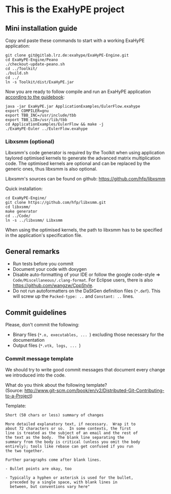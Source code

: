 # This is the ExaHyPE project #

## Mini installation guide ##

Copy and paste these commands to start with a working ExaHyPE application:

    git clone git@gitlab.lrz.de:exahype/ExaHyPE-Engine.git
    cd ExaHyPE-Engine/Peano
    ./checkout-update-peano.sh
    cd ../Toolkit/
    ./build.sh
    cd ../
    ln -s Toolkit/dist/ExaHyPE.jar
    
Now you are ready to follow compile and run an ExaHyPE application [according to the guidebook](http://www5.in.tum.de/exahype/guidebook.pdf):

    java -jar ExaHyPE.jar ApplicationExamples/EulerFlow.exahype
    export COMPILER=gnu
    export TBB_INC=/usr/include/tbb
    export TBB_LIB=/usr/lib/tbb
    cd ApplicationExamples/EulerFlow && make -j
    ./ExaHyPE-Euler ../EulerFlow.exahype
    
### Libxsmm (optional) ###

Libxsmm's code generator is required by the Toolkit when using application taylored optimised kernels to generate the advanced matrix multiplication code. 
The optimised kernels are optional and can be replaced by the generic ones, thus libxsmm is also optional.

Libxsmm's sources can be found on github: https://github.com/hfp/libxsmm

Quick installation:

    cd ExaHyPE-Engine/
    git clone https://github.com/hfp/libxsmm.git
    cd libxsmm/
    make generator
    cd ../Code/
    ln -s ../libxsmm/ Libxsmm

When using the optimised kernels, the path to libxsmm has to be specified in the application's specification file.

## General remarks ##

* Run tests before you commit
* Document your code with doxygen
* Disable auto-formatting of your IDE or follow the google code-style => `Code/Miscellaneous/.clang-format`. For Eclipse users, there is also https://github.com/wangzw/CppStyle.
* Do not run autoformatters on the DaStGen definition files (`*.def`). This will screw up the `Packed-type: ..` and `Constant: ..` lines.


## Commit guidelines ##

Please, don't commit the following:
    
* Binary files (`*.o, executables, ... `) excluding those necessary for the documentation 
* Output files (`*.vtk, logs, ... `)

### Commit message template 
We should try to write good commit messages that document
every change we introduced into the code.

What do you think about the following template?  
(Source: http://www.git-scm.com/book/en/v2/Distributed-Git-Contributing-to-a-Project)

Template:  

    Short (50 chars or less) summary of changes

    More detailed explanatory text, if necessary.  Wrap it to
    about 72 characters or so.  In some contexts, the first
    line is treated as the subject of an email and the rest of
    the text as the body.  The blank line separating the
    summary from the body is critical (unless you omit the body
    entirely); tools like rebase can get confused if you run
    the two together.
    
    Further paragraphs come after blank lines.
    
    - Bullet points are okay, too
    
    - Typically a hyphen or asterisk is used for the bullet,
      preceded by a single space, with blank lines in
      between, but conventions vary here"

